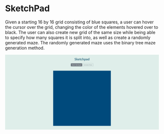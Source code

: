 # SketchPad

Given a starting 16 by 16 grid consisting of blue squares, a user can hover the cursor over the grid, changing the color of the elements hovered over to black. 
The user can also create new grid of the same size while being able to specify how many squares it is split into, as well as create a randomly generated maze. The 
randomly generated maze uses the binary tree maze generation method.

![alt text](https://raw.githubusercontent.com/aleb88/SketchPad/main/preview.png)